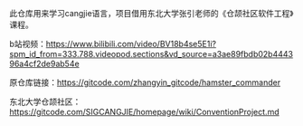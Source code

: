 此仓库用来学习cangjie语言，项目借用东北大学张引老师的《仓颉社区软件工程》课程。

b站视频：https://www.bilibili.com/video/BV18b4se5E1i?spm_id_from=333.788.videopod.sections&vd_source=a3ae89fbdb02b444396a4cf2de9ab54e

原仓库链接：https://gitcode.com/zhangyin_gitcode/hamster_commander

东北大学仓颉社区：https://gitcode.com/SIGCANGJIE/homepage/wiki/ConventionProject.md

